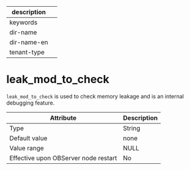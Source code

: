 | description ||
|---|---|
| keywords ||
| dir-name ||
| dir-name-en ||
| tenant-type ||

leak_mod_to_check
======================================

`leak_mod_to_check` is used to check memory leakage and is an internal debugging feature.


| **Attribute** | **Description** |
|------------------|--------|
| Type | String |
| Default value | none |
| Value range | NULL |
| Effective upon OBServer node restart | No |



